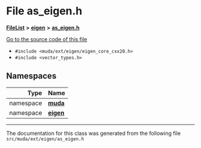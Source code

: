 

# File as\_eigen.h



[**FileList**](files.md) **>** [**eigen**](dir_373cdbe7548ceaaa1c4b365fecb08d35.md) **>** [**as\_eigen.h**](as__eigen_8h.md)

[Go to the source code of this file](as__eigen_8h_source.md)



* `#include <muda/ext/eigen/eigen_core_cxx20.h>`
* `#include <vector_types.h>`













## Namespaces

| Type | Name |
| ---: | :--- |
| namespace | [**muda**](namespacemuda.md) <br> |
| namespace | [**eigen**](namespacemuda_1_1eigen.md) <br> |





















































------------------------------
The documentation for this class was generated from the following file `src/muda/ext/eigen/as_eigen.h`

